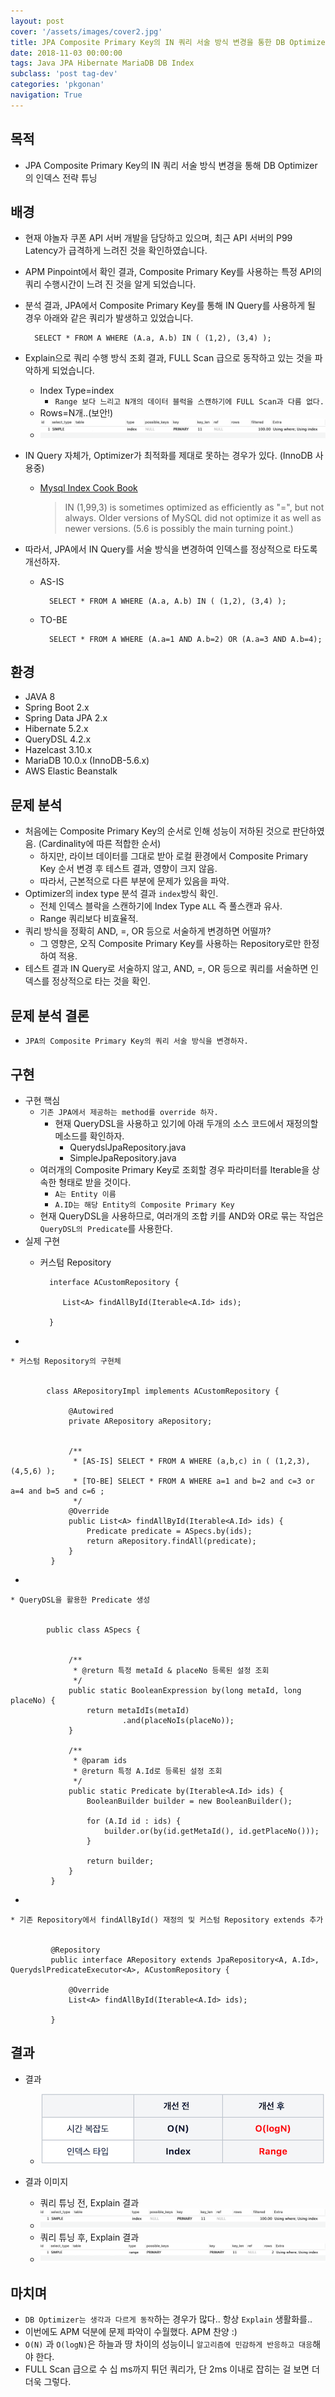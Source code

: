 ```yaml
---
layout: post
cover: '/assets/images/cover2.jpg'
title: JPA Composite Primary Key의 IN 쿼리 서술 방식 변경을 통한 DB Optimizer 인덱스 전략 튜닝
date: 2018-11-03 00:00:00
tags: Java JPA Hibernate MariaDB DB Index
subclass: 'post tag-dev'
categories: 'pkgonan' 
navigation: True
---
```


## 목적
* JPA Composite Primary Key의 IN 쿼리 서술 방식 변경을 통해 DB Optimizer의 인덱스 전략 튜닝


## 배경
* 현재 야놀자 쿠폰 API 서버 개발을 담당하고 있으며, 최근 API 서버의 P99 Latency가 급격하게 느려진 것을 확인하였습니다.
* APM Pinpoint에서 확인 결과, Composite Primary Key를 사용하는 특정 API의 쿼리 수행시간이 느려 진 것을 알게 되었습니다.
* 분석 결과, JPA에서 Composite Primary Key를 통해 IN Query를 사용하게 될 경우 아래와 같은 쿼리가 발생하고 있었습니다.


        SELECT * FROM A WHERE (A.a, A.b) IN ( (1,2), (3,4) );


* Explain으로 쿼리 수행 방식 조회 결과, FULL Scan 급으로 동작하고 있는 것을 파악하게 되었습니다.
    * Index Type=index
        * `Range 보다 느리고 N개의 데이터 블럭을 스캔하기에 FULL Scan과 다름 없다.`
    * Rows=N개..(보안!)
    * ![Explain 결과](/assets/images/post/JPA_Composite_Key_Query_Explain_Analysis_Result.png)
* IN Query 자체가, Optimizer가 최적화를 제대로 못하는 경우가 있다. (InnoDB 사용중)
    * [Mysql Index Cook Book](http://mysql.rjweb.org/doc.php/index_cookbook_mysql)

        >IN (1,99,3) is sometimes optimized as efficiently as "=", but not always. Older versions of MySQL did not optimize it as well as newer versions. (5.6 is possibly the main turning point.)
        
        
* 따라서, JPA에서 IN Query를 서술 방식을 변경하여 인덱스를 정상적으로 타도록 개선하자.
    

    * AS-IS
    
            SELECT * FROM A WHERE (A.a, A.b) IN ( (1,2), (3,4) );
            
    * TO-BE
        
            SELECT * FROM A WHERE (A.a=1 AND A.b=2) OR (A.a=3 AND A.b=4);


## 환경
* JAVA 8
* Spring Boot 2.x
* Spring Data JPA 2.x
* Hibernate 5.2.x
* QueryDSL 4.2.x
* Hazelcast 3.10.x
* MariaDB 10.0.x (InnoDB-5.6.x)
* AWS Elastic Beanstalk


## 문제 분석
* 처음에는 Composite Primary Key의 순서로 인해 성능이 저하된 것으로 판단하였음. (Cardinality에 따른 적합한 순서)
    * 하지만, 라이브 데이터를 그대로 받아 로컬 환경에서 Composite Primary Key 순서 변경 후 테스트 결과, 영향이 크지 않음.
    * 따라서, 근본적으로 다른 부분에 문제가 있음을 파악.
* Optimizer의 index type 분석 결과 `index`방식 확인.
    * 전체 인덱스 블락을 스캔하기에 Index Type `ALL` 즉 풀스캔과 유사.
    * Range 쿼리보다 비효율적.
* 쿼리 방식을 정확히 AND, =, OR 등으로 서술하게 변경하면 어떨까?
    * 그 영향은, 오직 Composite Primary Key를 사용하는 Repository로만 한정하여 적용.
* 테스트 결과 IN Query로 서술하지 않고, AND, =, OR 등으로 쿼리를 서술하면 인덱스를 정상적으로 타는 것을 확인.


## 문제 분석 결론
* `JPA의 Composite Primary Key의 쿼리 서술 방식을 변경하자.`


## 구현
* 구현 핵심
    * `기존 JPA에서 제공하는 method를 override 하자.`
        * 현재 QueryDSL을 사용하고 있기에 아래 두개의 소스 코드에서 재정의할 메소드를 확인하자.
            * QuerydslJpaRepository.java
            * SimpleJpaRepository.java
    * 여러개의 Composite Primary Key로 조회할 경우 파라미터를 Iterable을 상속한 형태로 받을 것이다.
        * `A는 Entity 이름`
        * `A.ID는 해당 Entity의 Composite Primary Key`
    * 현재 QueryDSL을 사용하므로, 여러개의 조합 키를 AND와 OR로 묶는 작업은 `QueryDSL의 Predicate`를 사용한다.
* 실제 구현
    * 커스텀 Repository
    
        
            interface ACustomRepository {
          
               List<A> findAllById(Iterable<A.Id> ids);
          
            } 
-

    * 커스텀 Repository의 구현체


            class ARepositoryImpl implements ACustomRepository {
             
                 @Autowired
                 private ARepository aRepository;
            
            
                 /**
                  * [AS-IS] SELECT * FROM A WHERE (a,b,c) in ( (1,2,3), (4,5,6) );
                  * [TO-BE] SELECT * FROM A WHERE a=1 and b=2 and c=3 or a=4 and b=5 and c=6 ;
                  */
                 @Override
                 public List<A> findAllById(Iterable<A.Id> ids) {
                     Predicate predicate = ASpecs.by(ids);
                     return aRepository.findAll(predicate);
                 }
             } 
-

    * QueryDSL을 활용한 Predicate 생성
    
    
            public class ASpecs {
 
            
                 /**
                  * @return 특정 metaId & placeNo 등록된 설정 조회
                  */
                 public static BooleanExpression by(long metaId, long placeNo) {
                     return metaIdIs(metaId)
                             .and(placeNoIs(placeNo));
                 }
            
                 /**
                  * @param ids
                  * @return 특정 A.Id로 등록된 설정 조회
                  */
                 public static Predicate by(Iterable<A.Id> ids) {
                     BooleanBuilder builder = new BooleanBuilder();
            
                     for (A.Id id : ids) {
                         builder.or(by(id.getMetaId(), id.getPlaceNo()));
                     }
            
                     return builder;
                 }
             } 
-

    * 기존 Repository에서 findAllById() 재정의 및 커스텀 Repository extends 추가
    
    
             @Repository
             public interface ARepository extends JpaRepository<A, A.Id>, QuerydslPredicateExecutor<A>, ACustomRepository {
            
                 @Override
                 List<A> findAllById(Iterable<A.Id> ids);
            
             }
    


## 결과
* 결과
    * ![JPA Composite Primary Key의 IN 쿼리 서술 방식 변경을 통한 DB Optimizer의 인덱스 전략 튜닝 결과](/assets/images/post/JPA_Composite_Key_Tunning_Total_Result.png)


* 결과 이미지 
    * 쿼리 튜닝 전, Explain 결과
    * ![쿼리 튜닝 전, Explain 결과](/assets/images/post/JPA_Composite_Key_Tunning_Before.png)
    * 쿼리 튜닝 후, Explain 결과
    * ![쿼리 튜닝 후, Explain 결과](/assets/images/post/JPA_Composite_Key_Tunning_After.png)


## 마치며
* `DB Optimizer는 생각과 다르게 동작`하는 경우가 많다.. 항상 `Explain` 생활화를..
* 이번에도 APM 덕분에 문제 파악이 수월했다. APM 찬양  :) 
* `O(N)` 과 `O(logN)`은 하늘과 땅 차이의 성능이니 `알고리즘에 민감하게 반응하고 대응`해야 한다.
* FULL Scan 급으로 수 십 ms까지 튀던 쿼리가, 단 2ms 이내로 잡히는 걸 보면 더더욱 그렇다.